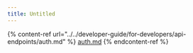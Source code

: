 ```yaml
---
title: Untitled
---
```


{% content-ref url="../../developer-guide/for-developers/api-endpoints/auth.md" %}
[auth.md](../../developer-guide/for-developers/api-endpoints/auth.md)
{% endcontent-ref %}
